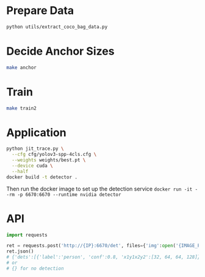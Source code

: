 # Prepare Data
```bash
python utils/extract_coco_bag_data.py
```

# Decide Anchor Sizes
```bash
make anchor
```

# Train
```bash
make train2
```

# Application
```bash
python jit_trace.py \
  --cfg cfg/yolov3-spp-4cls.cfg \
  --weights weights/best.pt \
  --device cuda \
  --half
docker build -t detector .
```
Then run the docker image to set up the detection service
`docker run -it --rm -p 6670:6670 --runtime nvidia detector`

# API
```python
import requests

ret = requests.post('http://{IP}:6670/det', files={'img':open('{IMAGE_PATH}', 'rb')})
ret.json()
# {'dets':[{'label':'person', 'conf':0.8, 'x1y1x2y2':[32, 64, 64, 128]},...]}
# or
# {} for no detection
```
